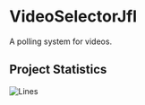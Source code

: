 # VideoSelectorJfl
A polling system for videos. 

## Project Statistics

![Lines](https://github.com/Nightfury874/VideoSelectorJfl/blob/main/badges/lines.svg?raw=true)


